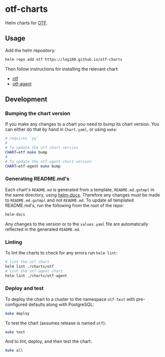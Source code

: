 # otf-charts

Helm charts for [OTF](https://github.com/leg100/otf).

## Usage

Add the helm repository:

```bash
helm repo add otf https://leg100.github.io/otf-charts
```

Then follow instructions for installing the relevant chart:

* [otf](./charts/otf/README.md)
* [otf-agent](./charts/otf-agent/README.md)

## Development

### Bumping the chart version

If you make any changes to a chart you need to bump its chart version. You can either do that by hand in `Chart.yaml`, or using `make`:

```bash
# requires `yq`
#
# To update the otf chart version
CHART=otf make bump
#
# To update the otf-agent chart version
CHART=otf-agent make bump
```

### Generating README.md's

Each chart's `README.md` is generated from a template, `README.md.gotmpl` in the same directory, using [helm-docs](https://github.com/norwoodj/helm-docs). Therefore any changes must be made to `README.md.gotmpl` and not `README.md`. To update all templated README.md's, run the following from the root of the repo:

```bash
helm-docs
```
Any changes to the version or to the `values.yaml` file are automatically reflected in the generated `README.md`. 

### Linting

To lint the charts to check for any errors run `helm lint`:

```bash
# lint the otf chart
helm lint ./charts/otf
# lint the otf-agent chart
helm lint ./charts/otf-agent
```

### Deploy and test

To deploy the chart to a cluster to the namespace `otf-test` with pre-configured defaults along with PostgreSQL:

```bash
make deploy
```

To test the chart (assumes release is named `otf`):

```bash
make test
```

And to lint, deploy, and then test the chart:

```bash
make all
```
